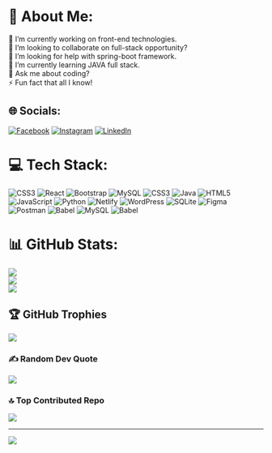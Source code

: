 # 💫 About Me:
🔭 I’m currently working on front-end technologies.<br>👯 I’m looking to collaborate on full-stack opportunity?<br>🤝 I’m looking for help with spring-boot framework.<br>🌱 I’m currently learning JAVA full stack.<br>💬 Ask me about coding?<br>⚡ Fun fact that all I know!


## 🌐 Socials:
[![Facebook](https://img.shields.io/badge/Facebook-%231877F2.svg?logo=Facebook&logoColor=white)](https://facebook.com/VenkataGovind) [![Instagram](https://img.shields.io/badge/Instagram-%23E4405F.svg?logo=Instagram&logoColor=white)](https://instagram.com/Venkata_Govind_143) [![LinkedIn](https://img.shields.io/badge/LinkedIn-%230077B5.svg?logo=linkedin&logoColor=white)](https://linkedin.com/in/VenkataGovindMuthamsetty) 

# 💻 Tech Stack:
![CSS3](https://img.shields.io/badge/css3-%231572B6.svg?style=for-the-badge&logo=css3&logoColor=white) ![React](https://img.shields.io/badge/react-%2320232a.svg?style=for-the-badge&logo=react&logoColor=%2361DAFB) ![Bootstrap](https://img.shields.io/badge/bootstrap-%238511FA.svg?style=for-the-badge&logo=bootstrap&logoColor=white) ![MySQL](https://img.shields.io/badge/mysql-4479A1.svg?style=for-the-badge&logo=mysql&logoColor=white) ![CSS3](https://img.shields.io/badge/css3-%231572B6.svg?style=for-the-badge&logo=css3&logoColor=white) ![Java](https://img.shields.io/badge/java-%23ED8B00.svg?style=for-the-badge&logo=openjdk&logoColor=white) ![HTML5](https://img.shields.io/badge/html5-%23E34F26.svg?style=for-the-badge&logo=html5&logoColor=white) ![JavaScript](https://img.shields.io/badge/javascript-%23323330.svg?style=for-the-badge&logo=javascript&logoColor=%23F7DF1E) ![Python](https://img.shields.io/badge/python-3670A0?style=for-the-badge&logo=python&logoColor=ffdd54) ![Netlify](https://img.shields.io/badge/netlify-%23000000.svg?style=for-the-badge&logo=netlify&logoColor=#00C7B7) ![WordPress](https://img.shields.io/badge/WordPress-%23117AC9.svg?style=for-the-badge&logo=WordPress&logoColor=white) ![SQLite](https://img.shields.io/badge/sqlite-%2307405e.svg?style=for-the-badge&logo=sqlite&logoColor=white) ![Figma](https://img.shields.io/badge/figma-%23F24E1E.svg?style=for-the-badge&logo=figma&logoColor=white) ![Postman](https://img.shields.io/badge/Postman-FF6C37?style=for-the-badge&logo=postman&logoColor=white) ![Babel](https://img.shields.io/badge/Babel-F9DC3e?style=for-the-badge&logo=babel&logoColor=black) ![MySQL](https://img.shields.io/badge/mysql-4479A1.svg?style=for-the-badge&logo=mysql&logoColor=white) ![Babel](https://img.shields.io/badge/Babel-F9DC3e?style=for-the-badge&logo=babel&logoColor=black)
# 📊 GitHub Stats:
![](https://github-readme-stats.vercel.app/api?username=VenkataGovindMuthamsetty&theme=nightowl&hide_border=true&include_all_commits=false&count_private=true)<br/>
![](https://github-readme-streak-stats.herokuapp.com/?user=VenkataGovindMuthamsetty&theme=nightowl&hide_border=true)<br/>
![](https://github-readme-stats.vercel.app/api/top-langs/?username=VenkataGovindMuthamsetty&theme=nightowl&hide_border=true&include_all_commits=false&count_private=true&layout=compact)

## 🏆 GitHub Trophies
![](https://github-profile-trophy.vercel.app/?username=VenkataGovindMuthamsetty&theme=radical&no-frame=true&no-bg=false&margin-w=4)

### ✍️ Random Dev Quote
![](https://quotes-github-readme.vercel.app/api?type=horizontal&theme=radical)

### 🔝 Top Contributed Repo
![](https://github-contributor-stats.vercel.app/api?username=VenkataGovindMuthamsetty&limit=5&theme=dark&combine_all_yearly_contributions=true)

---
[![](https://visitcount.itsvg.in/api?id=VenkataGovindMuthamsetty&icon=10&color=12)](https://visitcount.itsvg.in)

<!-- Proudly created with GPRM ( https://gprm.itsvg.in ) -->
